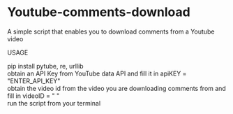 # Youtube-comments-download
A simple script that enables you to download comments from a Youtube video

USAGE

pip install pytube, re, urllib\
obtain an API Key from YouTube data API and fill it in apiKEY = "ENTER_API_KEY"\
obtain the video id from the video you are downloading comments from and fill in videoID = " "\
run the script from your terminal
